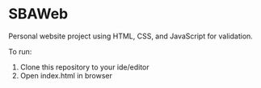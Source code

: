 # SBAWeb
Personal website project using HTML, CSS, and JavaScript for validation.

To run:
1. Clone this repository to your ide/editor
2. Open index.html in browser
